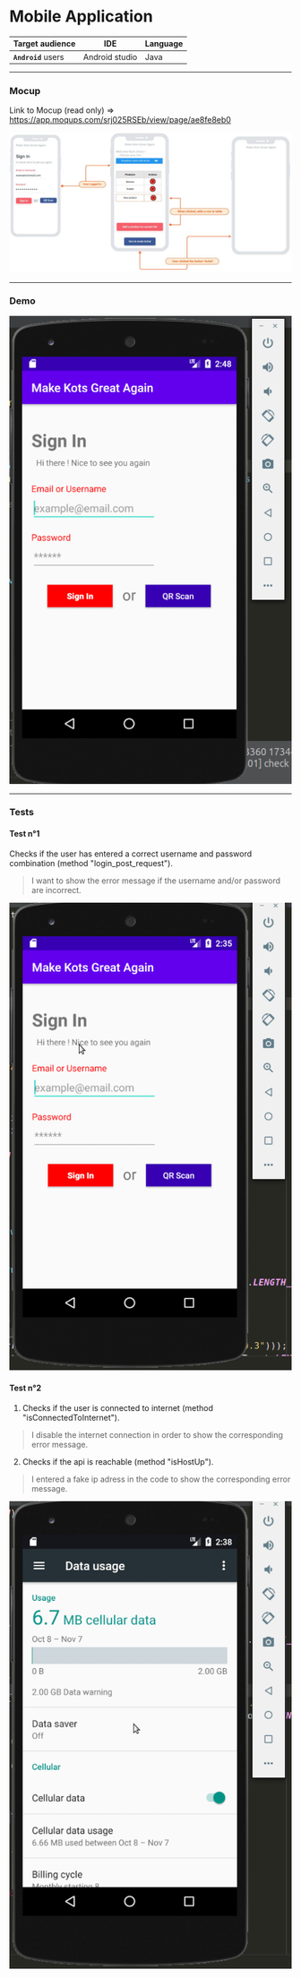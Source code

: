 # Mobile Application

Target audience | IDE | Language
---------|----------|---------
 **`Android`** users | Android studio | Java

---

### Mocup

Link to Mocup (read only) => https://app.moqups.com/srj025RSEb/view/page/ae8fe8eb0

<img src="./img/mocup.png">

---

### Demo

![](./img/demo.gif)

---

### Tests

#### Test n°1

Checks if the user has entered a correct username and password combination (method "login_post_request").
> I want to show the error message if the username and/or password are incorrect.

![](./img/test1.gif)

#### Test n°2

1. Checks if the user is connected to internet (method "isConnectedToInternet").
> I disable the internet connection in order to show the corresponding error message.

2. Checks if the api is reachable (method "isHostUp").
> I entered a fake ip adress in the code to show the corresponding error message.

![](./img/test2.gif)